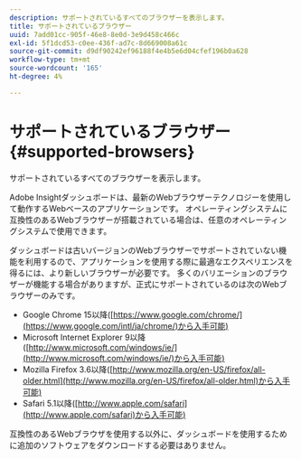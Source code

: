 ```yaml
---
description: サポートされているすべてのブラウザーを表示します。
title: サポートされているブラウザー
uuid: 7add01cc-905f-46e8-8e0d-3e9d458c466c
exl-id: 5f1dcd53-c0ee-436f-ad7c-8d669008a61c
source-git-commit: d9df90242ef96188f4e4b5e6d04cfef196b0a628
workflow-type: tm+mt
source-wordcount: '165'
ht-degree: 4%

---
```


# サポートされているブラウザー{#supported-browsers}

サポートされているすべてのブラウザーを表示します。

Adobe Insightダッシュボードは、最新のWebブラウザーテクノロジーを使用して動作するWebベースのアプリケーションです。 オペレーティングシステムに互換性のあるWebブラウザーが搭載されている場合は、任意のオペレーティングシステムで使用できます。

ダッシュボードは古いバージョンのWebブラウザーでサポートされていない機能を利用するので、アプリケーションを使用する際に最適なエクスペリエンスを得るには、より新しいブラウザーが必要です。 多くのバリエーションのブラウザーが機能する場合がありますが、正式にサポートされているのは次のWebブラウザーのみです。

* Google Chrome 15以降([https://www.google.com/chrome/](https://www.google.com/intl/ja/chrome/)から入手可能)
* Microsoft Internet Explorer 9以降([http://www.microsoft.com/windows/ie/](http://www.microsoft.com/windows/ie/)から入手可能)
* Mozilla Firefox 3.6以降([http://www.mozilla.org/en-US/firefox/all-older.html](http://www.mozilla.org/en-US/firefox/all-older.html)から入手可能)
* Safari 5.1以降([http://www.apple.com/safari](http://www.apple.com/safari)から入手可能)

互換性のあるWebブラウザを使用する以外に、ダッシュボードを使用するために追加のソフトウェアをダウンロードする必要はありません。
